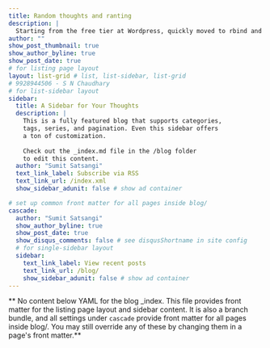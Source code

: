 ```yaml
---
title: Random thoughts and ranting
description: |
  Starting from the free tier at Wordpress, quickly moved to rbind and Netlify in order to share my learning along with some tips and tricks of life.
author: ""
show_post_thumbnail: true
show_author_byline: true
show_post_date: true
# for listing page layout
layout: list-grid # list, list-sidebar, list-grid
# 9928944506 - S N Chaudhary
# for list-sidebar layout
sidebar: 
  title: A Sidebar for Your Thoughts
  description: |
    This is a fully featured blog that supports categories,
    tags, series, and pagination. Even this sidebar offers 
    a ton of customization.
    
    Check out the _index.md file in the /blog folder 
    to edit this content. 
  author: "Sumit Satsangi"
  text_link_label: Subscribe via RSS
  text_link_url: /index.xml
  show_sidebar_adunit: false # show ad container

# set up common front matter for all pages inside blog/
cascade:
  author: "Sumit Satsangi"
  show_author_byline: true
  show_post_date: true
  show_disqus_comments: false # see disqusShortname in site config
  # for single-sidebar layout
  sidebar:
    text_link_label: View recent posts
    text_link_url: /blog/
    show_sidebar_adunit: false # show ad container
---
```


** No content below YAML for the blog _index. This file provides front matter for the listing page layout and sidebar content. It is also a branch bundle, and all settings under `cascade` provide front matter for all pages inside blog/. You may still override any of these by changing them in a page's front matter.**
